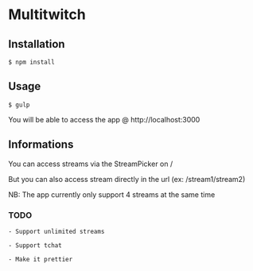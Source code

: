 # Multitwitch

## Installation

	$ npm install

## Usage

	$ gulp

You will be able to access the app @ http://localhost:3000

## Informations

You can access streams via the StreamPicker on /

But you can also access stream directly in the url (ex: /stream1/stream2)

NB: The app currently only support 4 streams at the same time

### TODO

	- Support unlimited streams

	- Support tchat

	- Make it prettier